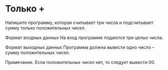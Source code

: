 # Только +
Напишите программу, которая считывает три числа и подсчитывает сумму только положительных чисел.

Формат входных данных
На вход программе подаются три целых числа.

Формат выходных данных
Программа должна вывести одно число – сумму положительных чисел.

Примечание. Если положительных чисел нет, то следует вывести 00.